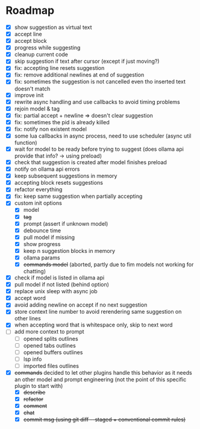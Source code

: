 # Roadmap

- [x] show suggestion as virtual text
- [x] accept line
- [x] accept block
- [x] progress while suggesting
- [x] cleanup current code
- [x] skip suggestion if text after cursor (except if just moving?)
- [x] fix: accepting line resets suggestion
- [x] fix: remove additional newlines at end of suggestion
- [x] fix: sometimes the suggestion is not cancelled even tho inserted text doesn't match
- [x] improve init
- [x] rewrite async handling and use callbacks to avoid timing problems
- [x] rejoin model & tag
- [x] fix: partial accept + newline => doesn't clear suggestion
- [x] fix: sometimes the pid is already killed
- [x] fix: notify non existent model
- [x] some lua callbacks in async process, need to use scheduler (async util function)
- [x] wait for model to be ready before trying to suggest (does ollama api provide that info? -> using preload)
- [x] check that suggestion is created after model finishes preload
- [x] notify on ollama api errors
- [x] keep subsequent suggestions in memory
- [x] accepting block resets suggestions
- [x] refactor everything
- [x] fix: keep same suggestion when partially accepting
- [x] custom init options
  - [x] model
  - [x] ~~tag~~
  - [x] prompt (assert if unknown model)
  - [x] debounce time
  - [x] pull model if missing
  - [x] show progress
  - [x] keep n suggestion blocks in memory
  - [x] ollama params
  - [x] ~~commands model~~ (aborted, partly due to fim models not working for chatting)
- [x] check if model is listed in ollama api
- [x] pull model if not listed (behind option)
- [x] replace unix sleep with async job
- [x] accept word
- [x] avoid adding newline on accept if no next suggestion
- [x] store context line number to avoid rerendering same suggestion on other lines
- [x] when accepting word that is whitespace only, skip to next word
- [ ] add more context to prompt
  - [ ] opened splits outlines
  - [ ] opened tabs outlines
  - [ ] opened buffers outlines
  - [ ] lsp info
  - [ ] imported files outlines
- [x] ~~commands~~ decided to let other plugins handle this behavior as it needs an other model and prompt engineering (not the point of this specific plugin to start with)
  - [x] ~~describe~~
  - [x] ~~refactor~~
  - [x] ~~comment~~
  - [x] ~~chat~~
  - [x] ~~commit msg (using git diff --staged + conventional commit rules)~~
